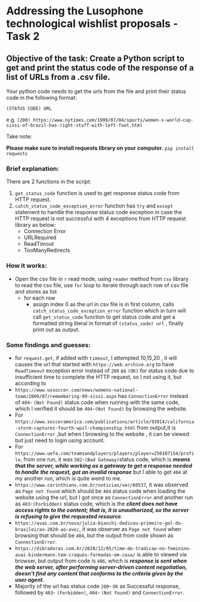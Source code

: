 # Addressing the Lusophone technological wishlist proposals - Task 2
## Objective of the task: Create a Python script to get and print the status code of the response of a list of URLs from a .csv file.

Your python code needs to get the urls from the file and print their status code in the following format:

`(STATUS CODE) URL`

e.g. `(200) https://www.nytimes.com/1999/07/04/sports/women-s-world-cup-sissi-of-brazil-has-right-stuff-with-left-foot.html`

Take note:

**Please make sure to install requests library on your computer.**
   `pip install requests`


### Brief explanation:

There are 2 functions in the script:
1. `get_status_code` function is used to get response status code from HTTP request.
2. `catch_status_code_exception_error` function has `try` and `except` statement to handle the response status code exception in case the HTTP request is not successful with 4 exceptions from HTTP request library as below:
    - Connection Error
    - URLRequired
    - ReadTimout
    - TooManyRedirects

### How it works:      
-  Open the csv file in `r` read mode, using `reader` method from `csv` library to read the csv file, use `for` loop to iterate through each row of csv file and stores as list
   - for each row
      - assign index 0 as the url in csv file is in first column, calls `catch_status_code_exception_error` function which in turn will call `get_status_code` function to get status code and get a formatted string literal in format of `(status_code) url` , finally print out as output.

### Some findings and guesses:
- for `request.get`, if added with `timeout`, I attempted 10,15,20 , it will causes the url that started with `https://web.archive.org` to have `ReadTimeout` exception error instead of `200` as `(OK)` for status code due to insufficient time to complete the HTTP request, so I not using it, but according to 
-  `https://www.ussoccer.com/news/womens-national-team/2009/07/remembering-99-sissi.aspx` has `ConnectionError` instead of `404`- `(Not Found)` status code when running with the same code, which I verified it should be `404`-`(Not Found)` by browsing the website.
- For `https://www.socceramerica.com/publications/article/93014/california-storm-captures-fourth-wpsl-championship.html` from output,it is `ConnectionError` ,but when I browsing to the website , it can be viewed but just need to login using account.
- For `https://www.uefa.com/teamsandplayers/players/player=250107154/profile`, from one run, it was `502`-`(Bad Gateway)`status code, which is ***means that the server, while working as a gateway to get a response needed to handle the request, got an invalid response*** but I able to get `404` at my another run, which is quite weird to me.
- `https://www.corinthians.com.br/noticias/ver/60537`, it was observed as `Page not found` which should be `404` status code when loading the website using the url, but I got once as `ConnectionError` and another run as `403`-`(Forbidden)` status code, which is the ***client does not have access rights to the content; that is, it is unauthorized, so the server is refusing to give the requested resource***.
- `https://avai.com.br/novo/julia-bianchi-dedicou-primeiro-gol-do-brasileirao-2020-ao-avo/`, it was observer as `Page not found` when browsing that should be `404`, but the output from code shown as `ConnectionError`.
- `https://dibradoras.com.br/2020/12/05/time-de-tradicao-no-feminino-avai-kindermann-tem-craques-formadas-em-casa/` is able to viewed via browser, but output from code is `406`, which is ***response is sent when the web server, after performing server-driven content negotiation, doesn't find any content that conforms to the criteria given by the user agent***.
- Majority of the url has status code `200`- `OK` as Successful response, followed by `403`- `(Forbidden)`, `404`- `(Not Found)` and `ConnectionError`.

